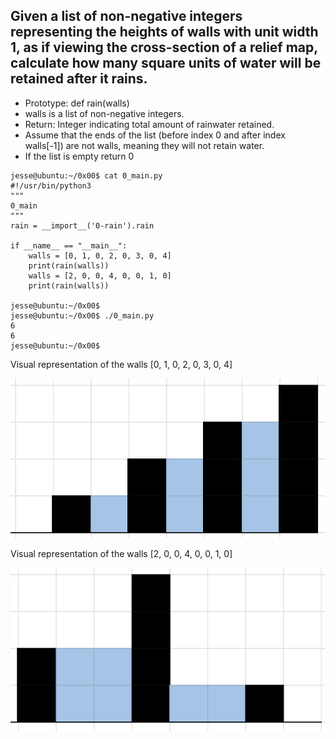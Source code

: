 ## Given a list of non-negative integers representing the heights of walls with unit width 1, as if viewing the cross-section of a relief map, calculate how many square units of water will be retained after it rains.

- Prototype: def rain(walls)
- walls is a list of non-negative integers.
- Return: Integer indicating total amount of rainwater retained.
- Assume that the ends of the list (before index 0 and after index walls[-1]) are not walls, meaning they will not retain water.
- If the list is empty return 0
```
jesse@ubuntu:~/0x00$ cat 0_main.py
#!/usr/bin/python3
"""
0_main
"""
rain = __import__('0-rain').rain

if __name__ == "__main__":
    walls = [0, 1, 0, 2, 0, 3, 0, 4]
    print(rain(walls))
    walls = [2, 0, 0, 4, 0, 0, 1, 0]
    print(rain(walls))

jesse@ubuntu:~/0x00$ 
jesse@ubuntu:~/0x00$ ./0_main.py
6
6
jesse@ubuntu:~/0x00$ 
```
Visual representation of the walls [0, 1, 0, 2, 0, 3, 0, 4]

![alt text](https://github.com/SSun97/holbertonschool-interview/blob/main/0x00-rain/pic1.png)

Visual representation of the walls [2, 0, 0, 4, 0, 0, 1, 0]

![alt text](https://github.com/SSun97/holbertonschool-interview/blob/main/0x00-rain/pic2.png)